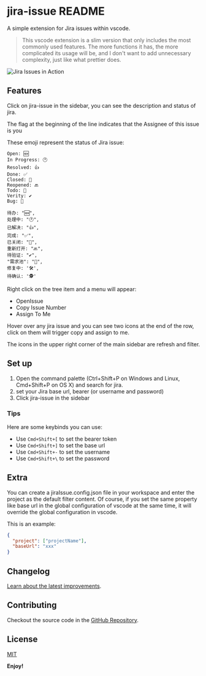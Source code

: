# jira-issue README

A simple extension for Jira issues within vscode.

> This vscode extension is a slim version that only includes the most commonly used features. The more functions it has, the more complicated its usage will be, and I don't want to add unnecessary complexity, just like what prettier does.

![Jira Issues in Action](assets/jira-issue.gif)

## Features

Click on jira-issue in the sidebar, you can see the description and status of jira. 

The flag at the beginning of the line indicates that the Assignee of this issue is you

These emoji represent the status of Jira issue:

```
Open: 🆕
In Progress: 🕐
Resolved: 👍
Done: ✅
Closed: 🚪
Reopened: 🔙
Todo: 📝
Verity: ✔️
Bug: 🐛
```

```
待办: "🆕",
处理中: "🕐",
已解决: "👍",
完成: "✅",
已关闭: "🚪",
重新打开: "🔙",
待验证: "✔️",
"需求池": "💼",
修复中: '🛠️',
待确认: '🕵️'
```

Right click on the tree item and a menu will appear:

- OpenIssue
- Copy Issue Number
- Assign To Me

Hover over any jira issue and you can see two icons at the end of the row, click on them will trigger copy and assign to me.

The icons in the upper right corner of the main sidebar are refresh and filter.

## Set up

1. Open the command palette (Ctrl+Shift+P on Windows and Linux, Cmd+Shift+P on OS X) and search for jira.
2. set your Jira base url, bearer (or username and password)
3. Click jira-issue in the sidebar

### Tips

Here are some keybinds you can use: 

- Use `Cmd+Shift+[` to set the bearer token
- Use `Cmd+Shift+]` to set the base url
- Use `Cmd+Shift+-` to set the username
- Use `Cmd+Shift+\` to set the password

## Extra

You can create a jiraIssue.config.json file in your workspace and enter the project as the default filter content. Of course, if you set the same property like base url in the global configuration of vscode at the same time, it will override the global configuration in vscode.

This is an example:

```json
{
  "project": ["projectName"],
  "baseUrl": "xxx"
}
```

## Changelog

[Learn about the latest improvements][changelog].

[changelog]: https://github.com/Dlouxgit/vscode-jira-plugin/blob/main/CHANGELOG.md

## Contributing

Checkout the source code in the [GitHub Repository](https://github.com/Dlouxgit/vscode-jira-plugin).

## License
[MIT](./License.md)

**Enjoy!**
